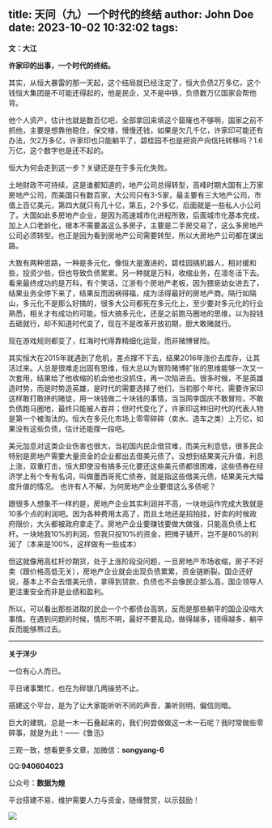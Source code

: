 title: 天问（九）一个时代的终结
author: John Doe
date: 2023-10-02 10:32:02
tags:
---
**文：大江**

**许家印的出事，一个时代的终结。**<!--more-->

其实，从恒大暴雷的那一天起，这个结局就已经注定了，恒大负债2万多亿，这个钱恒大集团是不可能还得起的，他是民企，又不是中铁，负债数万亿国家会帮他背。

他个人资产，估计也就是数百亿吧，全部拿回来填这个窟窿也不够啊，国家之前不抓他，主要是想靠他稳住，保交楼，慢慢还钱，如果是欠几千亿，许家印可能还有办法，欠2万多亿，许家印也只能躺平了，碧桂园不也是把资产向信托转移吗？1.6万亿，这个数字也是还不起的。

恒大为何会走到这一步？关键还是在于多元化失败。

土地财政不可持续，这是谁都知道的，地产公司总得转型，高峰时期大国有上万家房地产公司，而美国只有数百家，大公司只有3-5家，最主要有三大地产公司，市值上百亿美元，第四大就只有几十亿，第五，2个多亿，后面就是一些私人小公司了。大国如此多房地产企业，是因为高速城市化进程所致，后面城市化基本完成，加上人口老龄化，根本不需要盖这么多房子，主要是二手房交易了，这么多房地产公司必须转型。也正是因为看到房地产公司需要转型，所以大房地产公司都在谋出路。

大致有两种思路，一种是多元化，像恒大是激进的，碧桂园搞机器人，相对缓和些，投资少些，但也导致负债累累。另一种就是万科，收缩业务，在凛冬活下去。看来最终成功的是万科，有个笑话，江浙有个房地产老板，因为猥亵幼女进去了，结果业务全停下来了，结果反而因祸得福，成为活得最好的房地产商。隔行如隔山，多元化不是那么好搞的，很多大公司都死在多元化上，至少要对多元化的行业熟悉，相关才有成功的可能。恒大搞多元化，还是之前跑马圈地的思维，以为投钱去砸就行，却不知道时代变了，现在不是改革开放初期，胆大敢赌就行。

现在游戏规则都变了，红海时代得靠精细化运营，而非赌博冒险。

其实恒大在2015年就遇到了危机，差点撑不下去，结果2016年涨价去库存，让其活过来。人总是很难走出固有思维，恒大总以为冒险赌博扩张的思维能够一次又一次套用，结果给了他收缩的机会他也没抓住，再一次陷进去。很多时候，不是英雄造时势，而是时势造英雄，是时代的需要选择了他们，当初那个年代，需要许家印这样敢打敢拼的赌徒，用一块钱做二十块钱的事情，当当网李国庆不敢冒险，不敢负债跑马圈地，最终只能被人吞并；但时代变化了，许家印这种旧时代的代表人物是第一个被淘汰的。恒大在多元化市场上零零碎碎（卖水、造车之类）上万亿，如果没有这些负债，估计还能撑一段吧。

美元加息对这类企业伤害也很大，当初国内民企借贷难，而美元利息低，很多民企特别是房地产需要大量资金的企业都出去借美元债了。没想到结果美元升值，利息上涨，双重打击，恒大即使没有搞多元化要还这些美元债都很困难，这些债券在经济学上有个专有名词，叫做墨西哥死亡债券，就是指这些借美元债，结果美元大幅度升值的情况。
也许有人不解，为何房地产企业要借这么多债呢？

跟很多人想象不一样的是，房地产企业其实利润并不高，一块地运作完成大致就是10多个点的利润吧。因为各种费用太高了，而且土地还是招拍挂，好卖的时候政府限价，大头都被政府拿走了。房地产企业要赚钱要做大做强，只能高负债上杠杆。一块地我10%的利润，但我只投10%的资金，把摊子铺开，岂不是80%的利润了（本来是100%，这样做有一些成本）

但这就像用高杠杆炒期货，处于上涨阶段没问题，一旦房地产市场收缩，房子不好卖（跟价格高低无关），房地产企业就会出现负债累累，资金链断裂。国企还好说，基本上不会去借美元债，拿得到贷款，负债也不会像民企那么高，国企领导人更注重安全而非是业绩和盈利。

所以，可以看出那些进取的民企一个个都债台高筑，反而是那些躺平的国企没啥大事情。在遇到问题的时候，情形不明，最好不要乱动，做得越多，错得越多，躺平反而能够熬过去。
- - -
**关于洋少**

一位有心人而已。

平日诸事繁忙，也在为碎银几两操劳不止。

搭建这个平台，是为了让大家能听听不同的声音，兼听则明，偏信则暗。

巨大的建筑，总是一木一石叠起来的，我们何尝做做这一木一石呢？我时常做些零碎事，就是为此！——《鲁迅》

三观一致，想看更多文章，加微信：**songyang-6**

QQ:**940604023**

公众号：**数据为煌**

平台搭建不易，维护需要人力与资金，随缘赞赏，以示鼓励！

![](/images/zanshang.jpg)